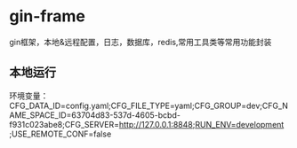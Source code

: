 # gin-frame
gin框架，本地&远程配置，日志，数据库，redis,常用工具类等常用功能封装

## 本地运行
环境变量：
CFG_DATA_ID=config.yaml;CFG_FILE_TYPE=yaml;CFG_GROUP=dev;CFG_NAME_SPACE_ID=63704d83-537d-4605-bcbd-f931c023abe8;CFG_SERVER=http://127.0.0.1:8848;RUN_ENV=development ;USE_REMOTE_CONF=false

